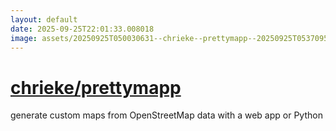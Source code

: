 ```yaml
---
layout: default
date: 2025-09-25T22:01:33.008018
image: assets/20250925T050030631--chrieke--prettymapp--20250925T053709560--cropped.png
---
```


# [chrieke/prettymapp](https://github.com/chrieke/prettymapp)

generate custom maps from OpenStreetMap data with a web app or Python
